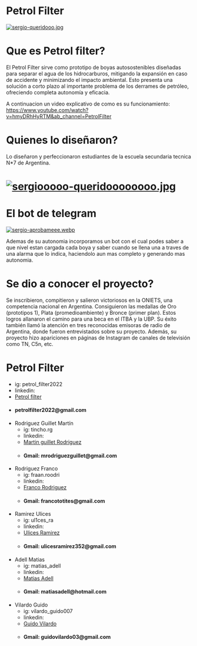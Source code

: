 #  Petrol Filter

 [![sergio-queridooo.jpg](https://i.postimg.cc/gkKxMjy6/sergio-queridooo.jpg)](https://postimg.cc/3ddrNKcK)

# Que es Petrol filter?
El Petrol Filter sirve como prototipo de boyas autosostenibles diseñadas para separar el agua de los hidrocarburos, mitigando la expansión en caso de accidente y minimizando el impacto ambiental. Esto presenta una solución a corto plazo al importante problema de los derrames de petróleo, ofreciendo completa autonomía y eficacia.

A continuacion un video explicativo de como es su funcionamiento:
https://www.youtube.com/watch?v=hmyDRhHyRTM&ab_channel=PetrolFilter

<!--    AAAA -->
# Quienes lo diseñaron?

Lo diseñaron y perfeccionaron estudiantes de la escuela secundaria tecnica N*7 de Argentina.

# [![sergiooooo-queridoooooooo.jpg](https://i.postimg.cc/7YBzNXy2/sergiooooo-queridoooooooo.jpg)](https://postimg.cc/jL7CxH2x)

# El bot de telegram

[![sergio-aprobameee.webp](https://i.postimg.cc/sxZFqYTB/sergio-aprobameee.webp)](https://postimg.cc/5Q1kFCd1)

Ademas de su autonomia incorporamos un bot con el cual podes saber a que nivel estan cargada cada boya y saber cuando se llena una a traves de una alarma que lo indica, haciendolo aun mas completo y generando mas autonomia.

# Se dio a conocer el proyecto?
Se inscribieron, compitieron y salieron victoriosos en la ONIETS, una competencia nacional en Argentina. Consiguieron las medallas de Oro (prototipos 1), Plata (promedioambiente) y Bronce (primer plan). Estos logros allanaron el camino para una beca en el ITBA y la UBP. Su éxito también llamó la atención en tres reconocidas emisoras de radio de Argentina, donde fueron entrevistados sobre su proyecto. Además, su proyecto hizo apariciones en páginas de Instagram de canales de televisión como TN, C5n, etc.






# Petrol Filter
  * ig: petrol_filter2022
  * linkedin:<li><a href="https://www.linkedin.com/company/petrol-filter/about/">Petrol filter</a></li>
   * <h4 >petrolfilter2022@gmail.com</h4>
* Rodriguez Guillet Martín
  * ig: tincho.rg
  * linkedin: <li><a href="https://www.linkedin.com/in/mart%C3%ADn-andr%C3%A9s-rodriguez-guillet-150857239/">Martin guillet Rodriguez</a></li>
  * <h4 >Gmail: mrodriguezguillet@gmail.com</h4>
* Rodriguez Franco
  * ig: fraan.roodri
  *  linkedin: <li><a href="https://www.linkedin.com/in/franco-jose-rodriguez-58719a23a/">Franco Rodriguez</a></li>
  * <h4>Gmail: francototites@gmail.com</h4>
* Ramirez Ulices
  * ig: ul1ces_ra
  * linkedin: <li><a href="https://www.linkedin.com/in/ulices-ramirez-218a37215/">Ulices Ramirez</a></li>
  * <h4>Gmail: ulicesramirez352@gmail.com</h4>
* Adell Matias 
  * ig: matias_adell
  * linkedin: <li><a href="https://www.linkedin.com/in/matias-adell-8ba809142/">Matias Adell</a></li>
  * <h4>Gmail: matiasadell@hotmail.com</h4>
* Vilardo Guido
  * ig: vilardo_guido007
  * linkedin: <li><a href="https://www.linkedin.com/in/guido-vilardo-a231a223a/">Guido Vilardo</a></li>
  * <h4>Gmail: guidovilardo03@gmail.com</h4>
